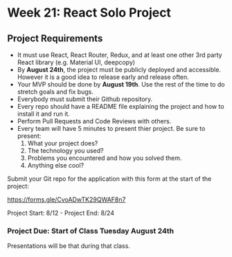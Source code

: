 # Week 21: React Solo Project

## Project Requirements

- It must use React, React Router, Redux, and at least one other 3rd party React library (e.g. Material UI, deepcopy)
- By <strong>August 24th</strong>, the project must be publicly deployed and accessible. However it is a good idea to release early and release often.
- Your MVP should be done by <strong>August 19th</strong>. Use the rest of the time to do stretch goals and fix bugs.
- Everybody must submit their Github repository.
- Every repo should have a README file explaining the project and how to install it and run it.
- Perform Pull Requests and Code Reviews with others.
- Every team will have 5 minutes to present thier project. Be sure to present:
    1. What your project does?
    2. The technology you used?
    3. Problems you encountered and how you solved them.
    4. Anything else cool?

Submit your Git repo for the application with this form at the start of the project:

https://forms.gle/CvoADwTK29QWAF8n7

Project Start: 8/12 - Project End: 8/24

### Project Due: Start of Class Tuesday August 24th

Presentations will be that during that class.
